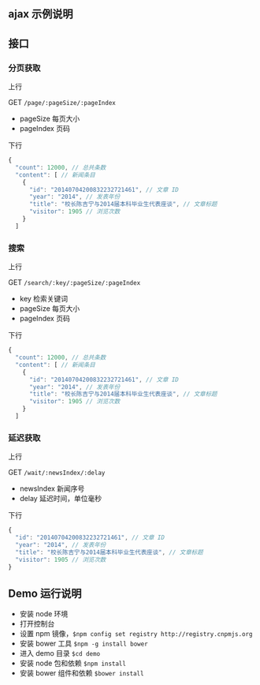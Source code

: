 ajax 示例说明
---

## 接口

### 分页获取

上行

GET `/page/:pageSize/:pageIndex`

* pageSize 每页大小
* pageIndex 页码

下行

```javascript
{
  "count": 12000, // 总共条数
  "content": [ // 新闻条目
    {
      "id": "20140704200832232721461", // 文章 ID
      "year": "2014", // 发表年份
      "title": "校长陈吉宁与2014届本科毕业生代表座谈", // 文章标题
      "visitor": 1905 // 浏览次数
    }
  ]
```

### 搜索

上行

GET `/search/:key/:pageSize/:pageIndex`

* key 检索关键词
* pageSize 每页大小
* pageIndex 页码

下行

```javascript
{
  "count": 12000, // 总共条数
  "content": [ // 新闻条目
    {
      "id": "20140704200832232721461", // 文章 ID
      "year": "2014", // 发表年份
      "title": "校长陈吉宁与2014届本科毕业生代表座谈", // 文章标题
      "visitor": 1905 // 浏览次数
    }
  ]
```

### 延迟获取

上行

GET `/wait/:newsIndex/:delay`

* newsIndex 新闻序号
* delay 延迟时间，单位毫秒

下行

```javascript
{
  "id": "20140704200832232721461", // 文章 ID
  "year": "2014", // 发表年份
  "title": "校长陈吉宁与2014届本科毕业生代表座谈", // 文章标题
  "visitor": 1905 // 浏览次数
}
```

## Demo 运行说明

* 安装 node 环境
* 打开控制台
* 设置 npm 镜像，`$npm config set registry http://registry.cnpmjs.org`
* 安装 bower 工具 `$npm -g install bower`
* 进入 demo 目录 `$cd demo`
* 安装 node 包和依赖 `$npm install`
* 安装 bower 组件和依赖 `$bower install`

